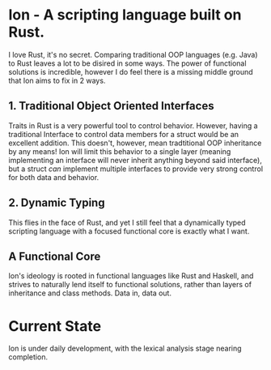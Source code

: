 # Ion - A scripting language built on Rust.

I love Rust, it's no secret. Comparing traditional OOP languages (e.g. Java) to Rust leaves a lot to be disired in some ways. 
The power of functional solutions is incredible, however I do feel there is a missing middle ground that Ion aims to fix in 2 ways.

## 1. Traditional Object Oriented Interfaces
Traits in Rust is a very powerful tool to control behavior. However, having a traditional Interface to control data members for a struct would be an excellent addition. This doesn't, however, mean tradtitional OOP inheritance by any means! Ion will limit this behavior to a single layer (meaning implementing an interface will never inherit anything beyond said interface), but a struct *can* implement multiple interfaces to provide very strong control for both data and behavior.

## 2. Dynamic Typing
This flies in the face of Rust, and yet I still feel that a dynamically typed scripting language with a focused functional core is exactly what I want.

## A Functional Core
Ion's ideology is rooted in functional languages like Rust and Haskell, and strives to naturally lend itself to functional solutions, rather than layers of inheritance and class methods. Data in, data out.


# Current State

Ion is under daily development, with the lexical analysis stage nearing completion.
